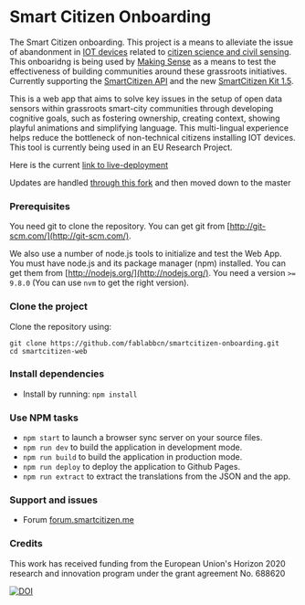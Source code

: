 # Smart Citizen Onboarding

The Smart Citizen onboarding. This project is a means to alleviate the issue of abandonment in [IOT devices](https://en.wikipedia.org/wiki/Internet_of_things) related to [citizen science and civil sensing](https://en.wikipedia.org/wiki/Citizen_science). This onboaridng is being used by [Making Sense](http://making-sense.eu/) as a means to test the effectiveness of building communities around these grassroots initiatives. Currently supporting the [SmartCitizen API](https://github.com/fablabbcn/smartcitizen) and the new [SmartCitizen Kit 1.5](https://github.com/fablabbcn/Smart-Citizen-Kit-1.5).

This is a web app that aims to solve key issues in the setup of open data sensors within grassroots smart-city communities through developing cognitive goals, such as fostering ownership, creating context, showing playful animations and simplifying language. This multi-lingual experience helps reduce the bottleneck of non-technical citizens installing IOT devices. This tool is currently being used in an EU Research Project.

Here is the current [link to live-deployment](https://onboarding.iscape.smartcitizen.me/wizard/landing?lang=cat)

Updates are handled [through this fork](https://github.com/fablabbcn/onboarding-app) and then moved down to the master


### Prerequisites

You need git to clone the repository. You can get git from
[http://git-scm.com/](http://git-scm.com/).

We also use a number of node.js tools to initialize and test the Web App. You must have node.js and
its package manager (npm) installed. You can get them from [http://nodejs.org/](http://nodejs.org/).
You need a version `>= 9.8.0` (You can use `nvm` to get the right version).

### Clone the project

Clone the repository using:

```
git clone https://github.com/fablabbcn/smartcitizen-onboarding.git
cd smartcitizen-web
```

### Install dependencies
* Install by running: `npm install`

### Use NPM tasks

* `npm start` to launch a browser sync server on your source files.
* `npm run dev` to build the application in development mode.
* `npm run build` to build the application in production mode.
* `npm run deploy` to deploy the application to Github Pages.
* `npm run extract` to extract the translations from the JSON and the app.


### Support and issues

* Forum [forum.smartcitizen.me](http://forum.smartcitizen.me)

### Credits

This work has received funding from the European Union's Horizon 2020 research and innovation program under the grant agreement No. 688620

[![DOI](https://zenodo.org/badge/74163605.svg)](https://zenodo.org/badge/latestdoi/74163605)

